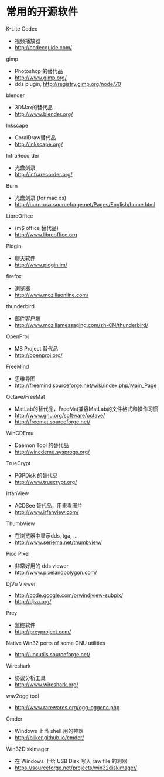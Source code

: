 # 常用的开源软件

K-Lite Codec

 * 视频播放器
 * http://codecguide.com/

gimp

 * Photoshop 的替代品
 * http://www.gimp.org/
 * dds plugin, http://registry.gimp.org/node/70

blender

 * 3DMax的替代品
 * http://www.blender.org/

Inkscape

 * CoralDraw替代品
 * http://inkscape.org/

InfraRecorder

 * 光盘刻录
 * http://infrarecorder.org/

Burn

 * 光盘刻录 (for mac os)
 * http://burn-osx.sourceforge.net/Pages/English/home.html

LibreOffice

 * (m$ office 替代品)
 * http://www.libreoffice.org

Pidgin

 * 聊天软件
 * http://www.pidgin.im/

firefox

 * 浏览器
 * http://www.mozillaonline.com/

thunderbird

 * 邮件客户端
 * http://www.mozillamessaging.com/zh-CN/thunderbird/

OpenProj

 * MS Project 替代品
 * http://openproj.org/

FreeMind

 * 思维导图
 * http://freemind.sourceforge.net/wiki/index.php/Main_Page

Octave/FreeMat

 * MatLab的替代品，FreeMat兼容MatLab的文件格式和操作习惯
 * http://www.gnu.org/software/octave/
 * http://freemat.sourceforge.net/

WinCDEmu

 * Daemon Tool 的替代品
 * http://wincdemu.sysprogs.org/

TrueCrypt

 * PGPDisk 的替代品
 * http://www.truecrypt.org/

IrfanView

 * ACDSee 替代品，用来看图片
 * http://www.irfanview.com/

ThumbView

 * 在浏览器中显示dds, tga, ...
 * http://www.seriema.net/thumbview/

Pico Pixel

 * 非常好用的 dds viewer
 * http://www.pixelandpolygon.com/

DjVu Viewer

 * http://code.google.com/p/windjview-subpix/
 * http://djvu.org/

Prey

 * 监控软件
 * http://preyproject.com/

Native Win32 ports of some GNU utilities

 * http://unxutils.sourceforge.net/

Wireshark

 * 协议分析工具
 * http://www.wireshark.org/

wav2ogg tool

 * http://www.rarewares.org/ogg-oggenc.php

Cmder

 * Windows 上当 shell 用的神器
 * http://bliker.github.io/cmder/

Win32DiskImager

 * 在 Windows 上给 USB Disk 写入 raw file 的利器
 * https://sourceforge.net/projects/win32diskimager/
 